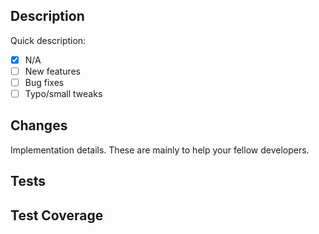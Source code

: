 ## Description

Quick description:

- [X] N/A
- [ ] New features
- [ ] Bug fixes
- [ ] Typo/small tweaks

## Changes

Implementation details. These are mainly to help your fellow developers.

## Tests


## Test Coverage

